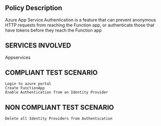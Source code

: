 
## Policy Description
Azure App Service Authentication is a feature that can prevent anonymous HTTP requests from reaching the Function app, or authenticate those that have tokens before they reach the Function app

## SERVICES INVOLVED
 Appservices

## COMPLIANT TEST SCENARIO
    Login to azure portal
    Create FunctionApp
    Enable Authentication from an Identity Provider

## NON COMPLIANT TEST SCENARIO
    Delete all Identity Providers from Authentication



